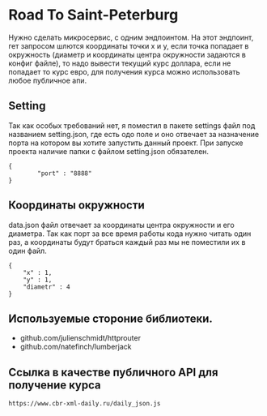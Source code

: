 # Road To Saint-Peterburg
Нужно сделать микросервис, с одним эндпоинтом. На этот эндпоинт, гет запросом шлются координаты точки х и у, если точка попадает в окружность (диаметр и координаты центра окружности задаются в конфиг файле), то надо вывести текущий курс доллара, если не попадает то курс евро, для получения курса можно использовать любое публичное апи.

## Setting

Так как особых требований нет, я поместил в пакете settings файл под названием setting.json, где есть одо поле и оно отвечает за назначение порта на котором вы хотите запустить данный проект. При запуске проекта наличие папки с файлом setting.json обязателен.
```
{
        "port" : "8888"
}
```
## Координаты окружности

data.json файл отвечает за координаты центра окружности и его диаметра. Так как порт за все время работы кода нужно читать один раз, а координаты будут браться каждый раз мы не поместили их в один файл.
```
{
    "x" : 1,
    "y" : 1,
    "diametr" : 4
}
```

## Используемые стороние библиотеки.
- github.com/julienschmidt/httprouter
- github.com/natefinch/lumberjack

## Ссылка в качестве публичного API для получение курса
```sh
https://www.cbr-xml-daily.ru/daily_json.js
```